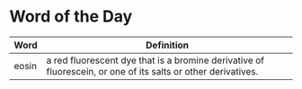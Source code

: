 # Word of the Day

|Word|Definition|
|---|---|
|eosin|a red fluorescent dye that is a bromine derivative of fluorescein, or one of its salts or other derivatives.|